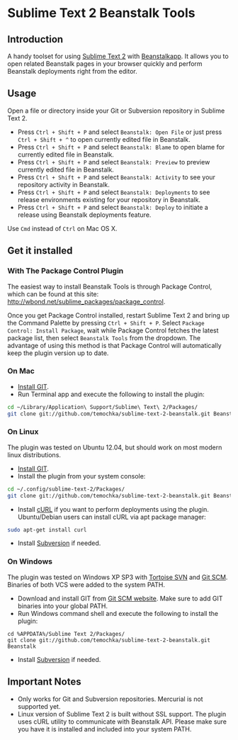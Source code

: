 # Sublime Text 2 Beanstalk Tools #

## Introduction ##

A handy toolset for using [Sublime Text 2](http://www.sublimetext.com/2) with [Beanstalkapp](http://beanstalkapp.com). It allows you to open related Beanstalk pages in your browser quickly and perform Beanstalk deployments right from the editor.

## Usage ##

Open a file or directory inside your Git or Subversion repository in Sublime Text 2.

* Press `Ctrl + Shift + P` and select `Beanstalk: Open File` or just press `Ctrl + Shift + ^` to open currently edited file in Beanstalk.
* Press `Ctrl + Shift + P` and select `Beanstalk: Blame` to open blame for currently edited file in Beanstalk.
* Press `Ctrl + Shift + P` and select `Beanstalk: Preview` to preview currently edited file in Beanstalk.
* Press `Ctrl + Shift + P` and select `Beanstalk: Activity` to see your repository activity in Beanstalk.
* Press `Ctrl + Shift + P` and select `Beanstalk: Deployments` to see release environments existing for your repository in Beanstalk.
* Press `Ctrl + Shift + P` and select `Beanstalk: Deploy` to initiate a release using Beanstalk deployments feature.

Use `Cmd` instead of `Ctrl` on Mac OS X.

## Get it installed ##

### With The Package Control Plugin ###

The easiest way to install Beanstalk Tools is through Package Control, which can be found at this site: http://wbond.net/sublime_packages/package_control.

Once you get Package Control installed, restart Sublime Text 2 and bring up the Command Palette by pressing `Ctrl + Shift + P`. Select `Package Control: Install Package`, wait while Package Control fetches the latest package list, then select `Beanstalk Tools` from the dropdown. The advantage of using this method is that Package Control will automatically keep the plugin version up to date.

### On Mac ###

* [Install GIT](http://guides.beanstalkapp.com/version-control/git-on-mac.html).
* Run Terminal app and execute the following to install the plugin:

```bash
cd ~/Library/Application\ Support/Sublime\ Text\ 2/Packages/
git clone git://github.com/temochka/sublime-text-2-beanstalk.git Beanstalk
```

### On Linux ###

The plugin was tested on Ubuntu 12.04, but should work on most modern linux distributions.

* [Install GIT](http://guides.beanstalkapp.com/version-control/git-on-linux.html).
* Install the plugin from your system console:

```bash
cd ~/.config/sublime-text-2/Packages/
git clone git://github.com/temochka/sublime-text-2-beanstalk.git Beanstalk
```

* Install [cURL](http://curl.haxx.se) if you want to perform deployments using the plugin. Ubuntu/Debian users can install cURL via apt package manager:

```bash
sudo apt-get install curl
```

* Install [Subversion](http://tortoisesvn.net) if needed.

### On Windows ###

The plugin was tested on Windows XP SP3 with [Tortoise SVN](http://tortoisesvn.net) and [Git SCM](http://git-scm.com/download/win). Binaries of both VCS were added to the system PATH.

* Download and install GIT from [Git SCM website](http://git-scm.com/download/win). Make sure to add GIT binaries into your global PATH.
* Run Windows command shell and execute the following to install the plugin:

```
cd %APPDATA%/Sublime Text 2/Packages/
git clone git://github.com/temochka/sublime-text-2-beanstalk.git Beanstalk
```

* Install [Subversion](http://tortoisesvn.net) if needed.

## Important Notes ##

* Only works for Git and Subversion repositories. Mercurial is not supported yet.
* Linux version of Sublime Text 2 is built without SSL support. The plugin uses cURL utility to communicate with Beanstalk API. Please make sure you have it is installed and included into your system PATH.